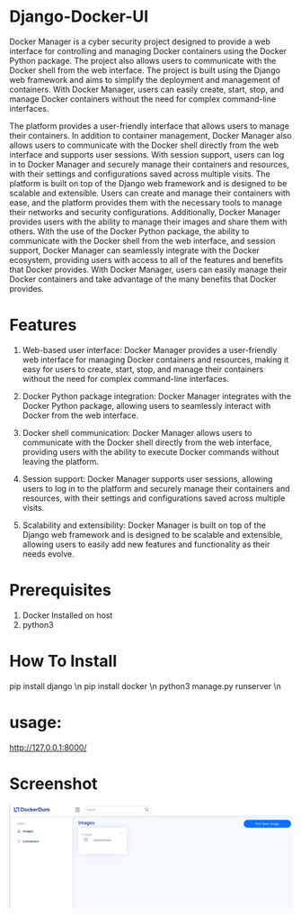 # Django-Docker-UI
Docker Manager is a cyber security project designed to provide a web interface for controlling and managing Docker containers using the Docker Python package. The project also allows users to communicate with the Docker shell from the web interface. The project is built using the Django web framework and aims to simplify the deployment and management of containers. With Docker Manager, users can easily create, start, stop, and manage Docker containers without the need for complex command-line interfaces.

The platform provides a user-friendly interface that allows users to manage their containers. In addition to container management, Docker Manager also allows users to communicate with the Docker shell directly from the web interface and supports user sessions. With session support, users can log in to Docker Manager and securely manage their containers and resources, with their settings and configurations saved across multiple visits. The platform is built on top of the Django web framework and is designed to be scalable and extensible. Users can create and manage their containers with ease, and the platform provides them with the necessary tools to manage their networks and security configurations. Additionally, Docker Manager provides users with the ability to manage their images and share them with others. With the use of the Docker Python package, the ability to communicate with the Docker shell from the web interface, and session support, Docker Manager can seamlessly integrate with the Docker ecosystem, providing users with access to all of the features and benefits that Docker provides. With Docker Manager, users can easily manage their Docker containers and take advantage of the many benefits that Docker provides.

# Features

1. Web-based user interface: Docker Manager provides a user-friendly web interface for managing Docker containers and resources, making it easy for users to create, start, stop, and manage their containers without the need for complex command-line interfaces.

2. Docker Python package integration: Docker Manager integrates with the Docker Python package, allowing users to seamlessly interact with Docker from the web interface.

3. Docker shell communication: Docker Manager allows users to communicate with the Docker shell directly from the web interface, providing users with the ability to execute Docker commands without leaving the platform.

4. Session support: Docker Manager supports user sessions, allowing users to log in to the platform and securely manage their containers and resources, with their settings and configurations saved across multiple visits.

5. Scalability and extensibility: Docker Manager is built on top of the Django web framework and is designed to be scalable and extensible, allowing users to easily add new features and functionality as their needs evolve.


# Prerequisites

1. Docker Installed on host
2. python3


# How To Install
pip install django \n
pip install docker \n
python3 manage.py runserver \n



# usage:

http://127.0.0.1:8000/

# Screenshot

![alt text](196151615-cba29330-4ca4-49f1-9dd3-6e55bb84ccd8.png)


